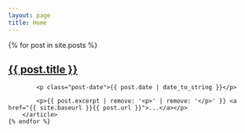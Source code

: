 ```yaml
---
layout: page
title: Home
---
```


<section class="posts">
    {% for post in site.posts %}
        <article class="post">
            <h2 class="post-title">
                <a href="{{ site.baseurl }}{{ post.url }}">
                    {{ post.title }}
                </a>
            </h2>

            <p class="post-date">{{ post.date | date_to_string }}</p>

            <p>{{ post.excerpt | remove: '<p>' | remove: '</p>' }} <a href="{{ site.baseurl }}{{ post.url }}">...</a></p>
        </article>
    {% endfor %}
</section>
